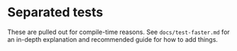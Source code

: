 # Separated tests

These are pulled out for compile-time reasons. See `docs/test-faster.md` for an
in-depth explanation and recommended guide for how to add things.
